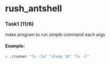 # rush_antshell

### Task1 (11/6)
make program to run simple command each args
#### Example:
```sh
> ./runner "ls -la" "sleep 10" "ls -l"
```